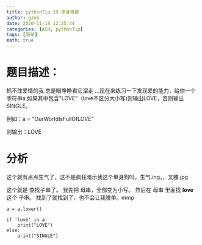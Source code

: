 ```yaml
---
title: pythonTip 19 单身情歌
author: gznb
date: 2020-11-18 12:25:44
categories: [ACM, pythonTip]
tags: [简单]
math: true
---
```


# 题目描述：
抓不住爱情的我 总是眼睁睁看它溜走 ...现在来练习一下发现爱的能力，给你一个字符串a,如果其中包含"LOVE"（love不区分大小写)则输出LOVE，否则输出SINGLE。

例如：a = "OurWorldIsFullOfLOVE"

则输出：LOVE

# 分析
这个就有点点生气了，这不是疯狂暗示我这个单身狗吗。生气.ing，，叉腰.jpg

这个就是 查找子串了。 我先把 母串，全部变为小写。 
然后在 母串 里面找 **love** 这个 子串。 找到了就找到了，也不会让我脱单。mmp

```python3
a = a.lower()

if 'love' in a:
    print("LOVE")
else:
    print("SINGLE")
```